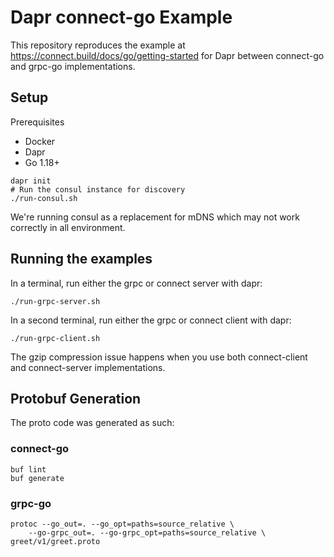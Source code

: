 # Dapr connect-go Example

This repository reproduces the example at https://connect.build/docs/go/getting-started for
Dapr between connect-go and grpc-go implementations.

## Setup

Prerequisites
- Docker
- Dapr
- Go 1.18+

```console
dapr init
# Run the consul instance for discovery
./run-consul.sh
```

We're running consul as a replacement for mDNS which may not work correctly in all environment.

## Running the examples

In a terminal, run either the grpc or connect server with dapr:

```console
./run-grpc-server.sh
```

In a second terminal, run either the grpc or connect client with dapr:
```console
./run-grpc-client.sh
```

The gzip compression issue happens when you use both connect-client and connect-server 
implementations.

## Protobuf Generation

The proto code was generated as such:

### connect-go

```console
buf lint
buf generate
```

### grpc-go

```console
protoc --go_out=. --go_opt=paths=source_relative \
    --go-grpc_out=. --go-grpc_opt=paths=source_relative \
greet/v1/greet.proto
```
